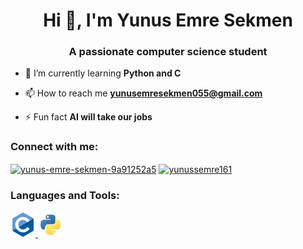 <h1 align="center">Hi 👋, I'm Yunus Emre Sekmen</h1>
<h3 align="center">A passionate computer science student</h3>

- 🌱 I’m currently learning **Python and C**

- 📫 How to reach me **yunusemresekmen055@gmail.com**

- ⚡ Fun fact **AI will take our jobs**

<h3 align="left">Connect with me:</h3>
<p align="left">
<a href="https://linkedin.com/in/yunus-emre-sekmen-9a91252a5" target="blank"><img align="center" src="https://raw.githubusercontent.com/rahuldkjain/github-profile-readme-generator/master/src/images/icons/Social/linked-in-alt.svg" alt="yunus-emre-sekmen-9a91252a5" height="30" width="40" /></a>
<a href="https://instagram.com/yunussemre161" target="blank"><img align="center" src="https://raw.githubusercontent.com/rahuldkjain/github-profile-readme-generator/master/src/images/icons/Social/instagram.svg" alt="yunussemre161" height="30" width="40" /></a>
</p>

<h3 align="left">Languages and Tools:</h3>
<p align="left"> <a href="https://www.cprogramming.com/" target="_blank" rel="noreferrer"> <img src="https://raw.githubusercontent.com/devicons/devicon/master/icons/c/c-original.svg" alt="c" width="40" height="40"/> </a> <a href="https://www.python.org" target="_blank" rel="noreferrer"> <img src="https://raw.githubusercontent.com/devicons/devicon/master/icons/python/python-original.svg" alt="python" width="40" height="40"/> </a> </p>
